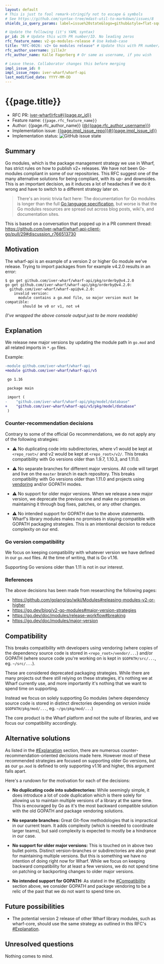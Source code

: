 ```yaml
---
layout: default
# This is just to fool remark-stringify not to escape & symbols
# See https://github.com/syntax-tree/mdast-util-to-markdown/issues/8
shields_io_query_params: label=issue%20state&logo=github&style=flat-square

# Update the following (it's YAML syntax)
pr_id: 26 # Update this with PR number/ID. No leading zeros
rfc_feature_name: v2-go-modules-release # Use kebab-case
title: "RFC-0026: v2+ Go modules release" # Update this with PR number/ID and feature name. Use leading zeros
rfc_author_username: jilleJr
rfc_author_name: Kalle Fagerberg # Or same as username, if you wish

# Leave these. Collaborator changes this before merging
impl_issue_id: 0
impl_issue_repo: iver-wharf/wharf-api
last_modified_date: YYYY-MM-DD
---
```


# {{page.title}}

- RFC PR: [iver-wharf/rfcs#{{page.pr_id}}](https://github.com/iver-wharf/rfcs/pull/{{page.pr_id}})
- Feature name: `{{page.rfc_feature_name}}`
- Author: {{page.rfc_author_name}} ([@{{page.rfc_author_username}}](https://github.com/{{page.rfc_author_username}}))
- Implementation issue: [{{page.impl_issue_repo}}#{{page.impl_issue_id}}](https://github.com/{{page.impl_issue_repo}}/issues/{{page.impl_issue_id}})
- Implementation status: ![GitHub issue state](https://img.shields.io/github/issues/detail/state/{{page.impl_issue_repo}}/{{page.impl_issue_id}}?{{page.shields_io_query_params}})

## Summary

Go modules, which is the package management strategy we use in Wharf, has
strict rules on how to publish v2+ releases. We have not been Go-modules
compliant in some of our repositories. This RFC suggest one of the many
alternative solutions for being compliant, with its up- and downsides.
This is an important decision, as it induces a lot of headaches if we do it
wrong and have to switch to a different strategy later on.

> There's an ironic trivia fact here: The documentation for Go modules is
> longer than the full [Go language specification](https://go.dev/ref/spec),
> but worse is that the Go modules resources are spread out across blog posts,
> wiki's, and documentation sites.

This is based on a conversation that popped up in a PR comment thread:
<https://github.com/iver-wharf/wharf-api-client-go/pull/29#discussion_r766513730>

## Motivation

The wharf-api is an example of a version 2 or higher Go module we've release.
Trying to import packages from for example v4.2.0 results in an error:

```console
$ go get github.com/iver-wharf/wharf-api/pkg/orderby@v4.2.0
go get github.com/iver-wharf/wharf-api/pkg/orderby@v4.2.0:
  github.com/iver-wharf/wharf-api@v4.2.0:
    invalid version:
      module contains a go.mod file, so major version must be compatible:
        should be v0 or v1, not v4
```

*(I've wrapped the above console output just to be more readable)*

## Explanation

We release new major versions by updating the module path in `go.mod` and all
related imports in `*.go` files.

Example:

```diff
-module github.com/iver-wharf/wharf-api
+module github.com/iver-wharf/wharf-api/v5

 go 1.16
```

```diff
 package main

 import (
-    "github.com/iver-wharf/wharf-api/pkg/model/database"
+    "github.com/iver-wharf/wharf-api/v5/pkg/model/database"
 )
```

### Counter-recommendation decisions

Contrary to some of the official Go recommendations, we do not apply any of the
following strategies:

- :warning: No duplicating code into subdirectories, where v1 would be kept at
  `<repo_root>/` and v2 would be kept at `<repo_root>/v2/`. This breaks
  compatibility with Go versions older than 1.9.7, 1.10.3, and 1.11.0.

- :warning: No separate branches for different major versions. All code will
  target and live on the `master` branch in each repository. This breaks
  compatibility with Go versions older than 1.11.0 and projects using
  [vendoring](https://go.dev/ref/mod#vendoring) and/or GOPATH modes.

- :warning: No support for older major versions. When we release a new major
  version, we deprecate the previous one and make no promises on maintaining it
  through bug fixes, patches, or any other changes.

- :warning: No intended support for GOPATH due to the above statements. Wharf's
  library modules makes no promises in staying compatible with GOPATH packaging
  strategies. This is an intentional decision to reduce complexity on our end.

### Go version compatibility

We focus on keeping compatibility with whatever version we have defined in our
`go.mod` files. At the time of writing, that is Go v1.16.

Supporting Go versions older than 1.11 is not in our interest.

### References

The above decisions has been made from researching the following pages:

- <https://github.com/golang/go/wiki/Modules#releasing-modules-v2-or-higher>
- <https://go.dev/blog/v2-go-modules#major-version-strategies>
- <https://go.dev/doc/modules/release-workflow#breaking>
- <https://go.dev/doc/modules/major-version>

## Compatibility

This breaks compatibility with developers using vendoring (where copies of the
dependency source code is stored in `<repo_root>/vendor/...`) and/or GOPATH
(where source code you're working on is kept in `$GOPATH/src/...`, eg.
`~/src/...`).

These are considered deprecated packaging strategies. While there are many
projects out there still relying on these strategies, it's nothing we at Wharf
currently use, and more importantly it's nothing that we want to spend time on
supporting.

Instead we focus on solely supporting Go modules (where dependency source code
is stored in distinct directories depending on version inside
`$GOPATH/pkg/mod/...`, eg.  `~/go/pkg/mod/...`)

The core product is the Wharf platform and not the suite of libraries, and we
focus our compatibility accordingly.

## Alternative solutions

As listed in the [#Explanation](#explanation) section, there are numerous
counter-recommendation-oriented decisions made here. However most of these
recommended strategies are focused on supporting older Go versions, but as our
`go.mod` is defined to only supporting v1.16 and higher, this argument falls
apart.

Here's a rundown for the motivation for each of the decisions:

- **No duplicating code into subdirectories:** While seemingly simple, it does
  introduce a lot of code duplication which is there solely for allowing us to
  maintain multiple versions of a library at the same time. This is encouraged
  by Go as it's the most backward compatible solution with the old GOPATH and
  package vendoring solutions.

- **No separate branches:** Great Git-flow methodologies that is impractical in
  our current team. It adds complexity (which is needed to coordinate larger
  teams), but said complexity is expected to mostly be a hindrance in our case.

- **No support for older major versions:** This is touched on in above two
  bullet points. Distinct version-branches or subdirectories are also great for
  maintaining multiple versions. But this is something we have no intention of
  doing right now for Wharf. While we focus on keeping backward compatibility
  for at least a few versions, we do not spend time on patching or backporting
  changes to older major versions.

- **No intended support for GOPATH:** As stated in the
  [#Compatibility](#compatibility) section above, we consider GOPATH and package
  vendoring to be a relic of the past that we do not want to spend time on.

## Future possibilities

- The potential version 2 release of other Wharf library modules, such as
  wharf-core, should use the same strategy as outlined in this RFC's
  [#Explanation](#explanation).

## Unresolved questions

Nothing comes to mind.
